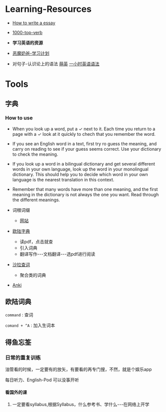 # Learning-Resources

* [How to write a essay](https://writingcenter.unc.edu/tips-and-tools/essay-exams/)
* [1000-top-verb](https://www.talkenglish.com/vocabulary/top-1000-verbs.aspx)

* **学习英语的资源**

* [恶魔奶爸-学习计划](https://weread.qq.com/web/bookDetail/06d3229071f202be06de7e4)
* 对句子-认识论上的语法
[萌英](https://www.bilibili.com/video/BV1Uk4y117DK)
[一小时英语语法](https://www.bilibili.com/video/BV1gA4y1D7jU)

# Tools

## 字典
### How to use
* When you look up a word, put a $\checkmark$ next to it. Each time you return to a page with a $\checkmark$ look at it quickly to chech that you remember the word.
* If you see an English word in a text, first try ro guess the meaning, and carry on reading to see if your guess seems correct. Use your dictionary to check the meaning.
* If you look up a word in a bilingual dictionary and get several different words in your own language, look up the word in your monolingual dictionary. This should help you to decide which word in your own language is the nearest translation in this context.
* Remember that many words have more than one meaning, and the first meaning in the dictionary is not always the one you want. Read through the different meanings.


* 词根词缀   
  * [网站](https://www.etymonline.com/cn) 

* [欧陆字典](https://www.bilibili.com/video/BV1eY411w7bn)
  * 读pdf，点击就查
  * 引入词典
  * 翻译写作---文档翻译---选pdf进行阅读

* [沙拉查词](https://saladict.crimx.com/)
    * 聚合类的词典

* [Anki](https://apps.ankiweb.net/)

## 欧陆词典
`command`
: 查词

`comand + ^A`
: 加入生词本

## 得鱼忘筌
### 日常的重复训练
油管看的时候，一定要有的放矢，有要看的再专门搜，不然，就是个娱乐app

每日听力、English-Pod 可以没事开听

#### 看国外的课
1. 一定要看syllabus,根据Syllabus，什么参考书、学什么---在网络上开学